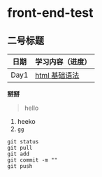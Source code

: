 # front-end-test
## 二号标题

| 日期       | 学习内容（进度）                                                |
| ---------- | ---------------------------------------------------------------|
| Day1       | [html 基础语法](https://github.com/Tgc020202/Front-End-Learning/tree/main/demo)                            |

**掰掰**
> hello
1. heeko
2. `gg`

```
git status
git pull
git add 
git commit -m ""
git push
```

